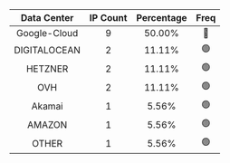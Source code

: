 | Data Center | IP Count | Percentage | Freq |
|:------------:|:--------:|:-----------:|:-----:|
| Google-Cloud | 9 | 50.00% | 🔴 |
| DIGITALOCEAN | 2 | 11.11% | 🟢 |
| HETZNER | 2 | 11.11% | 🟢 |
| OVH | 2 | 11.11% | 🟢 |
| Akamai | 1 | 5.56% | 🟢 |
| AMAZON | 1 | 5.56% | 🟢 |
| OTHER | 1 | 5.56% | 🟢 |